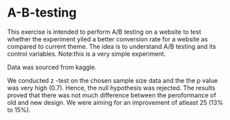 # A-B-testing
This exercise is intended to perform A/B testing on a website to test whether the experiment yiled a better conversion rate for a website as compared to current theme.
The idea is to understand A/B testing  and its control variables.
Note:this is a very simple experiment.

Data was sourced from kaggle.

We conducted z -test on the chosen sample size data and the the p value was very high (0.7). Hence, the null hypothesis was rejected. The results proved that there was not much difference between the peroformance of old and new design. We were aiming for an improvement of atleast 25 (13% to 15%).
